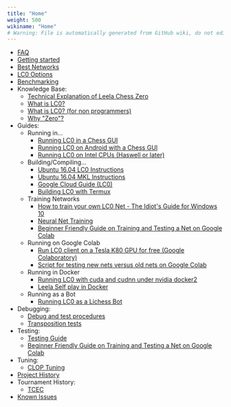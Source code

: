 ```yaml
---
title: "Home"
weight: 500
wikiname: "Home"
# Warning: File is automatically generated from GitHub wiki, do not edit by hand.
---
```

* [FAQ](https://github.com/LeelaChessZero/lc0/wiki/FAQ)
* [Getting started](https://github.com/LeelaChessZero/lc0/wiki/Getting-Started)
* [Best Networks](https://github.com/LeelaChessZero/lc0/wiki/Best-Nets-for-Lc0)
* [LC0 Options](https://github.com/LeelaChessZero/lc0/wiki/Lc0-options)
* [Benchmarking](https://github.com/LeelaChessZero/lc0/wiki/Running-a-benchmark)
* Knowledge Base:
  * [Technical Explanation of Leela Chess Zero](https://github.com/LeelaChessZero/lc0/wiki/Technical-Explanation-of-Leela-Chess-Zero)
  * [What is LC0?](https://github.com/LeelaChessZero/lc0/wiki/What-is-Lc0%3F)
  * [What is LC0? (for non programmers)](https://github.com/LeelaChessZero/lc0/wiki/What-is-Lc0%3F-(for-non-programmers))
  * [Why "Zero"?](https://github.com/LeelaChessZero/lc0/wiki/Why-Zero)
* Guides:
  * Running in...
    * [Running LC0 in a Chess GUI](https://github.com/LeelaChessZero/lc0/wiki/Running-Leela-Chess-Zero-in-a-Chess-GUI)
    * [Running LC0 on Android with a Chess GUI](https://github.com/LeelaChessZero/lc0/wiki/Running-lc0-on-Android-with-a-chess-GUI)
    * [Running LC0 on Intel CPUs (Haswell or later)](https://github.com/LeelaChessZero/lc0/wiki/Running-Leela-Chess-Zero-on-Intel-CPUs-(Haswell-or-later))
  * Building/Compiling...
    * [Ubuntu 16.04 LC0 Instructions](https://github.com/LeelaChessZero/lc0/wiki/Ubuntu-16.04-LC0-Instructions)
    * [Ubuntu 16.04 MKL Instructions](https://github.com/LeelaChessZero/lc0/wiki/Ubuntu-16.04-MKL-Instructions)
    * [Google Cloud Guide (LC0)](https://github.com/LeelaChessZero/lc0/wiki/Google-Cloud-guide-(lc0))
    * [Building LC0 with Termux](https://github.com/LeelaChessZero/lc0/wiki/Building-lc0-with-Termux)
  * Training Networks
    * [How to train your own LC0 Net - The Idiot's Guide for Windows 10](https://docs.google.com/document/d/1pB2MtqVVgYC2BwJbIrVvP2xWe5KIFFVteEqZroMf20E/edit)
    * [Neural Net Training](https://github.com/LeelaChessZero/lc0/wiki/Neural-Net-Training) 
    * [Beginner Friendly Guide on Training and Testing a Net on Google Colab](https://github.com/LeelaChessZero/lc0/wiki/Beginner-Friendly-Guide-on-Training-and-Testing-a-Net-on-Google-Colab)
  * Running on Google Colab
    * [Run LC0 client on a Tesla K80 GPU for free (Google Colaboratory)](https://github.com/LeelaChessZero/lc0/wiki/Run-Leela-Chess-Zero-client-on-a-Tesla-K80-GPU-for-free-(Google-Colaboratory))
    * [Script for testing new nets versus old nets on Google Colab](https://github.com/LeelaChessZero/lc0/wiki/Script-for-testing-new-nets-versus-old-nets-on-Google-Colab)
  * Running in Docker
    * [Running LC0 with cuda and cudnn under nvidia docker2](https://github.com/LeelaChessZero/lc0/wiki/Running-lczero-with-cuda-and-cudnn-under-nvidia-docker2)
    * [Leela Self play in Docker](https://github.com/LeelaChessZero/lc0/wiki/Leela-Self-play-in-Docker)
  * Running as a Bot
    * [Running LC0 as a Lichess Bot](https://github.com/LeelaChessZero/lc0/wiki/Running-Leela-Chess-Zero-as-a-Lichess-Bot)
* Debugging:
  * [Debug and test procedures](https://github.com/LeelaChessZero/lc0/wiki/Debug-and-test-procedures)
  * [Transposition tests](https://github.com/LeelaChessZero/lc0/wiki/Transposition-tests)
* Testing:
  * [Testing Guide](https://github.com/LeelaChessZero/lc0/wiki/Testing-guide)
  * [Beginner Friendly Guide on Training and Testing a Net on Google Colab](https://github.com/LeelaChessZero/lc0/wiki/Beginner-Friendly-Guide-on-Training-and-Testing-a-Net-on-Google-Colab)
* Tuning:
  * [CLOP Tuning](https://github.com/LeelaChessZero/lc0/wiki/CLOP-tuning)
* [Project History](https://github.com/LeelaChessZero/lc0/wiki/Project-History)
* Tournament History:
  * [TCEC](https://github.com/LeelaChessZero/lc0/wiki/TCEC)
* [Known Issues](https://github.com/LeelaChessZero/lc0/wiki/Known-Issues)